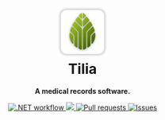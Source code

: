 
<h1 align="center">
    <a href="https://github.com/afgalvan/Tilia" target="_blank">
        <img src="assets/tilia.png" alt="Tilia logo" width="20%" title="Tilia logo"/>
    </a>
    <div>Tilia</div>
</h1>

<p align="center">
    <b>A medical records software.</b>
</p>

<p align="center">
    <a href="https://github.com/afgalvan/Tilia/actions/workflows/dotnet.yml">
        <img src="https://github.com/afgalvan/Tilia/actions/workflows/dotnet.yml/badge.svg" alt=".NET workflow">
    </a>
    <a href="https://www.codacy.com/gh/afgalvan/Tilia/dashboard?utm_source=github.com&amp;utm_medium=referral&amp;utm_content=afgalvan/Tilia&amp;utm_campaign=Badge_Grade">
        <img src="https://app.codacy.com/project/badge/Grade/d2f6b17f95014c349feb01b552214be6"/>
    </a>
    <a href="https://github.com/afgalvan/Tilia/pulls/" title="Pull request">
        <img src="https://img.shields.io/github/issues-pr/afgalvan/Tilia?labelColor=22272E&logo=github&style=flat" 
    alt="Pull requests">
    </a>
    <a href="https://github.com/afgalvan/Tilia/issues/" title="Issues">
        <img src="https://img.shields.io/github/issues/afgalvan/Tilia?labelColor=22272E&logo=github&style=flat" 
    alt="Issues">
    </a>
</p>

<!--
## Download

[![Codacy Badge](https://api.codacy.com/project/badge/Grade/e0ca850deeab48fb9752365880cec35d)](https://app.codacy.com/gh/afgalvan/Tilia?utm_source=github.com&utm_medium=referral&utm_content=afgalvan/Tilia&utm_campaign=Badge_Grade_Settings)

## Features

## Building from source

## License
-->
